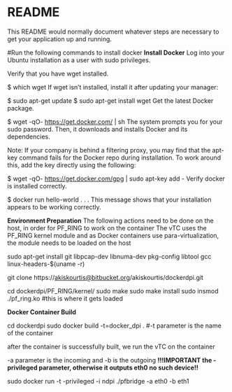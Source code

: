 # README #

This README would normally document whatever steps are necessary to get your application up and running.

#Run the following commands to install docker
**Install Docker**
Log into your Ubuntu installation as a user with sudo privileges.

Verify that you have wget installed.

$ which wget
If wget isn’t installed, install it after updating your manager:

$ sudo apt-get update
$ sudo apt-get install wget
Get the latest Docker package.

$ wget -qO- https://get.docker.com/ | sh
The system prompts you for your sudo password. Then, it downloads and installs Docker and its dependencies.

Note: If your company is behind a filtering proxy, you may find that the apt-key command fails for the Docker repo during installation. To work around this, add the key directly using the following:

  $ wget -qO- https://get.docker.com/gpg | sudo apt-key add -
Verify docker is installed correctly.

$ docker run hello-world
.
.
.
This message shows that your installation appears to be working correctly.

**Environment Preparation**
The following actions need to be done on the host, in order for PF_RING to work on the container
The vTC uses the PF_RING kernel module and as Docker containers use para-virtualization, the module needs to be loaded on the host

sudo apt-get install git libpcap-dev libnuma-dev pkg-config libtool gcc linux-headers-$(uname -r)

git clone https://akiskourtis@bitbucket.org/akiskourtis/dockerdpi.git

cd dockerdpi/PF_RING/kernel/
sudo make
sudo make install
sudo insmod ./pf_ring.ko #this is where it gets loaded

**Docker Container Build**

cd dockerdpi
sudo docker build -t=docker_dpi . #-t parameter is the name of the container

after the container is successfully built, we run the vTC on the container

-a parameter is the incoming and -b is the outgoing
**!!!IMPORTANT the -privileged parameter, otherwise it outputs eth0 no such device!!**

sudo docker run -t -privileged -i ndpi ./pfbridge -a eth0 -b eth1